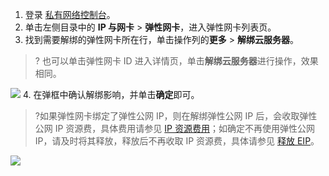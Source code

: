 1. 登录 [私有网络控制台](https://console.cloud.tencent.com/vpc)。
2. 单击左侧目录中的 **IP 与网卡** > **弹性网卡**，进入弹性网卡列表页。
3. 找到需要解绑的弹性网卡所在行，单击操作列的**更多** > **解绑云服务器**。
>? 也可以单击弹性网卡 ID 进入详情页，单击**解绑云服务器**进行操作，效果相同。
>
 ![](https://qcloudimg.tencent-cloud.cn/raw/0c8fab118f85e8991249e4ebebaedf86.png)
4. 在弹框中确认解绑影响，并单击**确定**即可。
>?如果弹性网卡绑定了弹性公网 IP，则在解绑弹性公网 IP 后，会收取弹性公网 IP 资源费，具体费用请参见 [IP 资源费用](https://cloud.tencent.com/document/product/1199/51694)；如确定不再使用弹性公网 IP，请及时将其释放，释放后不再收取 IP 资源费，具体请参见 [释放 EIP](https://cloud.tencent.com/document/product/1199/41704)。
>
  ![](https://qcloudimg.tencent-cloud.cn/raw/486b781a467569eea1806fe2f8ead4ef.png)
